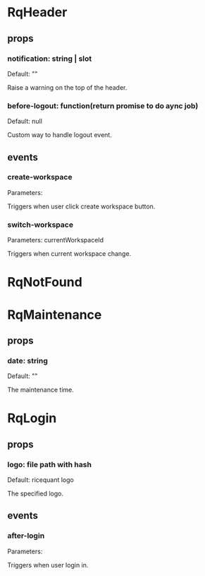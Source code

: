 # RqHeader

## props

### notification: string | slot

Default: ""

Raise a warning on the top of the header.

### before-logout: function(return promise to do aync job)

Default: null

Custom way to handle logout event.

## events

### create-workspace

Parameters:

Triggers when user click create workspace button.

### switch-workspace

Parameters: currentWorkspaceId

Triggers when current workspace change.

# RqNotFound

# RqMaintenance

## props

### date: string

Default: ""

The maintenance time.

# RqLogin

## props

### logo: file path with hash

Default: ricequant logo

The specified logo.

## events

### after-login

Parameters:

Triggers when user login in.
